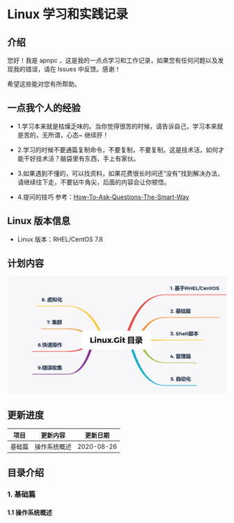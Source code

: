 # Linux 学习和实践记录

## 介绍

您好！我是 apnpc ，这是我的一点点学习和工作记录，如果您有任何问题以及发现我的错误，请在 Issues 中反馈。感谢！

希望这些能对您有所帮助。

## 一点我个人的经验

- 1.学习本来就是枯燥乏味的。当你觉得很苦的时候，请告诉自己，学习本来就是苦的，无所谓，心态~ 继续肝！

- 2.学习的时候不要通篇复制命令，不要复制，不要复制。这是技术活，如何才能干好技术活？脑袋里有东西，手上有家伙。

- 3.如果遇到不懂的，可以找资料，如果花费很长时间还“没有”找到解决办法，请继续往下走，不要钻牛角尖，后面的内容会让你顿悟。

- 4.提问的技巧 参考：[How-To-Ask-Questions-The-Smart-Way](https://github.com/ryanhanwu/How-To-Ask-Questions-The-Smart-Way/blob/master/README-zh_CN.md)

## Linux 版本信息

- Linux 版本：RHEL/CentOS 7.8

## 计划内容

![Linux List](./IMG/Linux-git.svg)

## 更新进度

| 项目   | 更新内容     | 更新日期      |
| ------ | ----------- | ------------- |
| 基础篇 | 操作系统概述 | 2020-08-26  |

## 目录介绍

### 1. 基础篇

#### 1.1 操作系统概述
